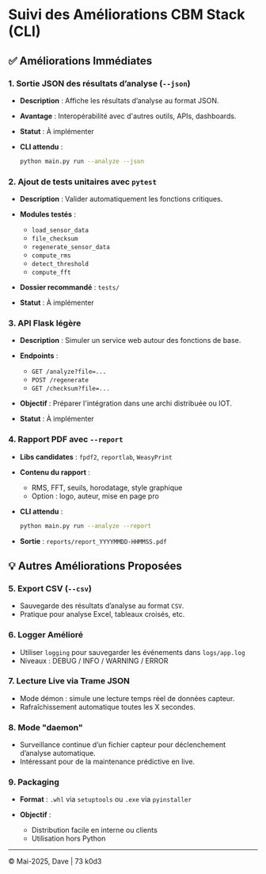 # Suivi des Améliorations CBM Stack (CLI)

## ✅ Améliorations Immédiates

### 1. Sortie JSON des résultats d’analyse (`--json`)

* **Description** : Affiche les résultats d’analyse au format JSON.
* **Avantage** : Interopérabilité avec d'autres outils, APIs, dashboards.
* **Statut** : À implémenter
* **CLI attendu** :

  ```bash
  python main.py run --analyze --json
  ```

### 2. Ajout de tests unitaires avec `pytest`

* **Description** : Valider automatiquement les fonctions critiques.
* **Modules testés** :

  * `load_sensor_data`
  * `file_checksum`
  * `regenerate_sensor_data`
  * `compute_rms`
  * `detect_threshold`
  * `compute_fft`
* **Dossier recommandé** : `tests/`
* **Statut** : À implémenter

### 3. API Flask légère

* **Description** : Simuler un service web autour des fonctions de base.
* **Endpoints** :

  * `GET /analyze?file=...`
  * `POST /regenerate`
  * `GET /checksum?file=...`
* **Objectif** : Préparer l'intégration dans une archi distribuée ou IOT.
* **Statut** : À implémenter

### 4. Rapport PDF avec `--report`

* **Libs candidates** : `fpdf2`, `reportlab`, `WeasyPrint`
* **Contenu du rapport** :

  * RMS, FFT, seuils, horodatage, style graphique
  * Option : logo, auteur, mise en page pro
* **CLI attendu** :

  ```bash
  python main.py run --analyze --report
  ```
* **Sortie** : `reports/report_YYYYMMDD-HHMMSS.pdf`

## 💡 Autres Améliorations Proposées

### 5. Export CSV (`--csv`)

* Sauvegarde des résultats d’analyse au format `CSV`.
* Pratique pour analyse Excel, tableaux croisés, etc.

### 6. Logger Amélioré

* Utiliser `logging` pour sauvegarder les événements dans `logs/app.log`
* Niveaux : DEBUG / INFO / WARNING / ERROR

### 7. Lecture Live via Trame JSON

* Mode démon : simule une lecture temps réel de données capteur.
* Rafraîchissement automatique toutes les X secondes.

### 8. Mode "daemon"

* Surveillance continue d’un fichier capteur pour déclenchement d’analyse automatique.
* Intéressant pour de la maintenance prédictive en live.

### 9. Packaging

* **Format** : `.whl` via `setuptools` ou `.exe` via `pyinstaller`
* **Objectif** :

  * Distribution facile en interne ou clients
  * Utilisation hors Python

---

© Mai-2025, Dave | 73 k0d3
